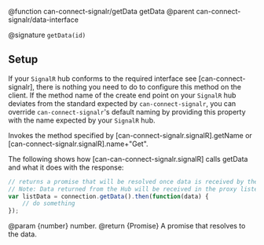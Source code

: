 @function can-connect-signalr/getData getData
@parent can-connect-signalr/data-interface

@signature `getData(id)`

## Setup 
If your `SignalR` hub conforms to the required interface see [can-connect-signalr], there is nothing you need to 
do to configure this method on the client. If the method name of the create end point on your `SignalR` hub deviates from
the standard expected by `can-connect-signalr`, you can override `can-connect-signalr`'s default naming by providing
this property with the name expected by your `SignalR` hub.

Invokes the method specified by [can-connect-signalr.signalR].getName or
[can-connect-signalr.signalR].name+"Get".

The following shows how [can-can-connect-signalr.signalR] calls getData and
what it does with the response:

```js
// returns a promise that will be resolved once data is received by the Hub.
// Note: Data returned from the Hub will be received in the proxy listener.
var listData = connection.getData().then(function(data) {
	// do something
});

```

@param {number} number.
@return {Promise<Object>} A promise that resolves to the data.